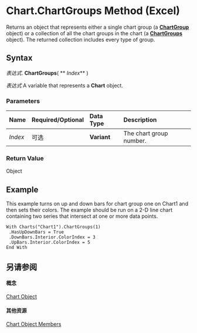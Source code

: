 
# Chart.ChartGroups Method (Excel)

Returns an object that represents either a single chart group (a  **[ChartGroup](7eee66c5-04a7-fd86-6e34-4c22ccaf8de0.md)** object) or a collection of all the chart groups in the chart (a **[ChartGroups](991147bc-bbb5-9f7d-a7c9-55854aa50325.md)** object). The returned collection includes every type of group.


## Syntax

 _表达式_. **ChartGroups**( ** _Index_** )

 _表达式_ A variable that represents a **Chart** object.


### Parameters



|**Name**|**Required/Optional**|**Data Type**|**Description**|
|:-----|:-----|:-----|:-----|
| _Index_|可选|**Variant**|The chart group number.|

### Return Value

Object


## Example

This example turns on up and down bars for chart group one on Chart1 and then sets their colors. The example should be run on a 2-D line chart containing two series that intersect at one or more data points.


```
With Charts("Chart1").ChartGroups(1) 
 .HasUpDownBars = True 
 .DownBars.Interior.ColorIndex = 3 
 .UpBars.Interior.ColorIndex = 5 
End With
```


## 另请参阅


#### 概念


[Chart Object](179c32ce-49bd-6f36-ea12-89fb5443f3ea.md)
#### 其他资源


[Chart Object Members](http://msdn.microsoft.com/library/a3f8ac44-02d6-6f3f-b5e0-23f4bd5d6baf%28Office.15%29.aspx)